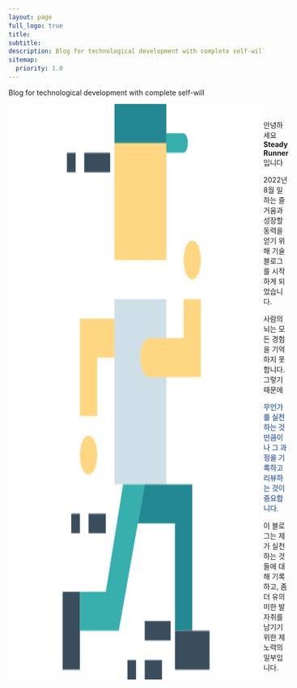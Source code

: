 ```yaml
---
layout: page
full_logo: true
title: 
subtitle: 
description: Blog for technological development with complete self-will
sitemap:
  priority: 1.0
---
```

<p class="describe-text">Blog for technological development with complete self-will</p>
<div style="display: inline-flex;">
    <img class="writer-profile" src="assets/img/runner.png"/>
    <div>
        <p><br />
            안녕하세요 <b>Steady Runner</b> 입니다</p>
        <p>2022년 8월 일하는 즐거움과 성장할 동력을 얻기 위해 기술 블로그를 시작하게 되었습니다.</p>
        <p>사람의 뇌는 모든 경험을 기억하지 못합니다. 그렇기 때문에</p>
        <p style="color: #57a; font-weight: 600;">무언가를 실천하는 것 만큼이나 그 과정을 기록하고 리뷰하는 것이 중요합니다.</p>
        <p>이 블로그는 제가 실천하는 것들에 대해 기록하고, 좀 더 유의미한 발자취를 남기기위한 제 노력의 일부입니다.</p>
    </div>
</div>
<br>
<br>
<br>
<br>
<br>
<br>
<br>